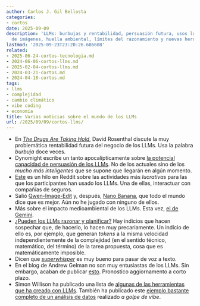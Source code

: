 ```yaml
---
author: Carlos J. Gil Bellosta
categories:
- cortos
date: 2025-09-09
description: 'LLMs: burbujas y rentabilidad, persuasión futura, usos lucrativos, editores
  de imágenes, huella ambiental, límites del razonamiento y nuevas herramientas.'
lastmod: '2025-09-23T23:20:26.686608'
related:
- 2025-06-24-cortos-tecnologia.md
- 2024-06-06-cortos-llms.md
- 2025-02-04-cortos-llms.md
- 2024-03-21-cortos.md
- 2024-04-18-cortos.md
tags:
- llms
- complejidad
- cambio climático
- vibe coding
- economía
title: Varias noticias sobre el mundo de los LLMs
url: /2025/09/09/cortos-llms/
---
```


- En [_The Drugs Are Taking Hold_](https://blog.dshr.org/2025/08/the-drugs-are-taking-hold.html), David Rosenthal discute la muy problemática rentabilidad futura del negocio de los LLMs. Usa la palabra _burbuja_ doce veces.
- Dynomight escribe un tanto apocalípticamente sobre [la potencial capacidad de persuasión de los LLMs](https://dynomight.net/persuasion/). No de los actuales sino de los _mucho más inteligentes_ que se supone que llegarán en algún momento.
- [Este](https://www.reddit.com/r/ChatGPTPro/comments/1mt5igj/what_is_the_most_profitable_thing_you_have_done/) es un hilo en Reddit sobre las actividades más _lucrativas_ para las que los participantes han usado los LLMs. Una de ellas, interactuar con compañías de seguros.
- Salió [Qwen-Image-Edit](https://qwenlm.github.io/blog/qwen-image-edit/) y, después, [Nano Banana](https://gemini.google/overview/image-generation/), que todo el mundo dice que es mejor. Aún no he jugado con ninguno de ellos.
- Más sobre el impacto medioambiental de los LLMs. Esta vez, [el de Gemini](https://www.sustainabilitybynumbers.com/p/ai-footprint-august-2025).
- [¿Pueden los LLMs razonar y planificar?](https://www.youtube.com/watch?v=hGXhFa3gzBs) Hay indicios que hacen sospechar que, de hacerlo, lo hacen muy precariamente. Un indicio de ello es, por ejemplo, que generan _tokens_ a la misma velocidad independientemente de la complejidad (en el sentido técnico, matemático, del término) de la tarea propuesta, cosa que es matemáticamente imposible.
- Dicen que [_superwhisper_](https://superwhisper.com/) es muy bueno para pasar de voz a texto.
- En el blog de Andrew Gelman no son muy entusiastas de los LLMs. Sin embargo, acaban de publicar [esto](https://statmodeling.stat.columbia.edu/2025/09/09/show-dont-tell-chatgpt-5-marginalizing-gelmans-measurment-error-model-in-stan/). Pronostico aggiornamento a corto plazo.
- Simon Willison ha publicado una lista de [algunas de las herramientas que ha creado con LLMs](https://simonwillison.net/2025/Sep/4/highlighted-tools/#atom-everything). También ha publicado este [ejemplo bastante completo de un análisis de datos](https://simonwillison.net/2025/Sep/9/apollo-ai-adoption/) realizado _a golpe de vibe_.